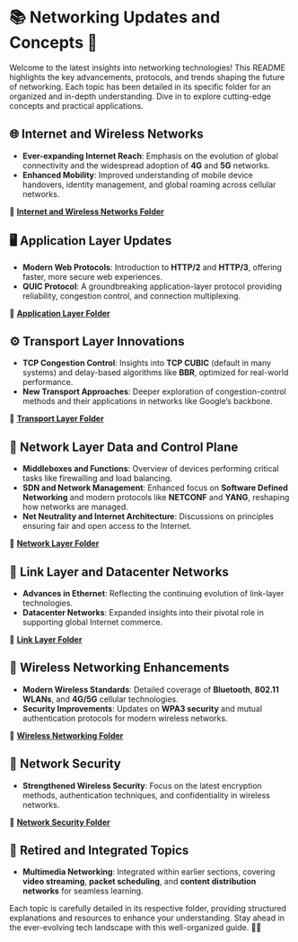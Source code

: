 # 📚 **Networking Updates and Concepts** 🚀

Welcome to the latest insights into networking technologies! This README highlights the key advancements, protocols, and trends shaping the future of networking. Each topic has been detailed in its specific folder for an organized and in-depth understanding. Dive in to explore cutting-edge concepts and practical applications.  

## 🌐 **Internet and Wireless Networks**
- **Ever-expanding Internet Reach**: Emphasis on the evolution of global connectivity and the widespread adoption of **4G** and **5G** networks.  
- **Enhanced Mobility**: Improved understanding of mobile device handovers, identity management, and global roaming across cellular networks.  

📂 **[Internet and Wireless Networks Folder](./internet-wireless-networks/)**  

## 🖥️ **Application Layer Updates**
- **Modern Web Protocols**: Introduction to **HTTP/2** and **HTTP/3**, offering faster, more secure web experiences.  
- **QUIC Protocol**: A groundbreaking application-layer protocol providing reliability, congestion control, and connection multiplexing.  

📂 **[Application Layer Folder](./application-layer/)**  

## ⚙️ **Transport Layer Innovations**
- **TCP Congestion Control**: Insights into **TCP CUBIC** (default in many systems) and delay-based algorithms like **BBR**, optimized for real-world performance.  
- **New Transport Approaches**: Deeper exploration of congestion-control methods and their applications in networks like Google’s backbone.  

📂 **[Transport Layer Folder](./transport-layer/)**  

## 📡 **Network Layer Data and Control Plane**
- **Middleboxes and Functions**: Overview of devices performing critical tasks like firewalling and load balancing.  
- **SDN and Network Management**: Enhanced focus on **Software Defined Networking** and modern protocols like **NETCONF** and **YANG**, reshaping how networks are managed.  
- **Net Neutrality and Internet Architecture**: Discussions on principles ensuring fair and open access to the Internet.  

📂 **[Network Layer Folder](./01_computer_networks_and_internet/)**  

## 🔗 **Link Layer and Datacenter Networks**
- **Advances in Ethernet**: Reflecting the continuing evolution of link-layer technologies.  
- **Datacenter Networks**: Expanded insights into their pivotal role in supporting global Internet commerce.  

📂 **[Link Layer Folder](./link-layer/)**  

## 📶 **Wireless Networking Enhancements**
- **Modern Wireless Standards**: Detailed coverage of **Bluetooth**, **802.11 WLANs**, and **4G/5G** cellular technologies.  
- **Security Improvements**: Updates on **WPA3 security** and mutual authentication protocols for modern wireless networks.  

📂 **[Wireless Networking Folder](./wireless-networking/)**  

## 🔐 **Network Security**
- **Strengthened Wireless Security**: Focus on the latest encryption methods, authentication techniques, and confidentiality in wireless networks.  

📂 **[Network Security Folder](./network-security/)**  

## 🌟 **Retired and Integrated Topics**
- **Multimedia Networking**: Integrated within earlier sections, covering **video streaming**, **packet scheduling**, and **content distribution networks** for seamless learning.  

Each topic is carefully detailed in its respective folder, providing structured explanations and resources to enhance your understanding. Stay ahead in the ever-evolving tech landscape with this well-organized guide. 🚀✨  
